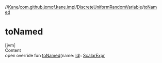 //[Kane](../../index.md)/[com.github.jomof.kane.impl](../index.md)/[DiscreteUniformRandomVariable](index.md)/[toNamed](to-named.md)



# toNamed  
[jvm]  
Content  
open override fun [toNamed](to-named.md)(name: [Id](../index.md#%5Bcom.github.jomof.kane.impl%2FId%2F%2F%2FPointingToDeclaration%2F%5D%2FClasslikes%2F-458304138)): [ScalarExpr](../../com.github.jomof.kane/-scalar-expr/index.md)  



